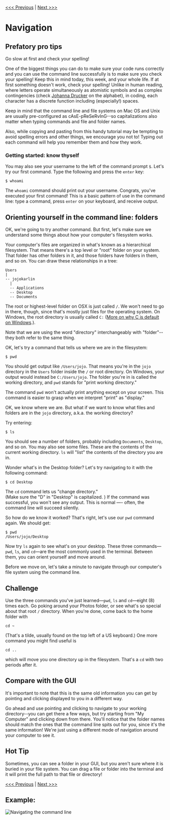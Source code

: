 [<<< Previous](getting-to-the-command-line.md) | [Next >>>](creating-files-and-folders.md)

# Navigation

## Prefatory pro tips

Go slow at first and check your spelling!

One of the biggest things you can do to make sure your code runs correctly and you can use the command line successfully is to make sure you check your spelling! Keep this in mind today, this week, and your whole life. If at first something doesn't work, check your spelling! Unlike in human reading, where letters operate simultaneously as atomistic symbols and as complex contingencies (check [Johanna Drucker](https://genius.com/Johanna-drucker-from-a-to-screen-annotated) on the alphabet), in coding, each character has a discrete function including (especially!) spaces.  

Keep in mind that the command line and file systems on Mac OS and Unix are usually pre-configured as cAsE-pReSeRvInG--so capitalizations also matter when typing commands and file and folder names. 

Also, while copying and pasting from this handy tutorial may be tempting to avoid spelling errors and other things, we encourage you not to! Typing out each command will help you remember them and how they work.  

### Getting started: know thyself

You may also see your username to the left of the command prompt `$`. Let's try our first command. Type the following and press the `enter` key:

```
$ whoami
```

The `whoami` command should print out your username. Congrats, you've executed your first command! This is a basic pattern of use in the command line: type a command, press `enter` on your keyboard, and receive output.

## Orienting yourself in the command line: folders

OK, we're going to try another command. But first, let's make sure we understand some things about how your computer's filesystem works.

Your computer's files are organized in what's known as a hierarchical filesystem. That means there's a top level or "root" folder on your system. That folder has other folders in it, and those folders have folders in them, and so on. You can draw these relationships in a tree:

```
Users
|
-- jojokarlin
  |
  -- Applications
  -- Desktop
  -- Documents
```

The root or highest-level folder on OSX is just called `/`. We won't need to go in there, though, since that's mostly just files for the operating system. On Windows, the root directory is usually called `C:` ([More on why C is default on Windows](http://www.todayifoundout.com/index.php/2015/04/c-drive-default-windows-based-computers-2/).).

Note that we are using the word "directory" interchangeably with "folder"--they both refer to the same thing.  

OK, let's try a command that tells us where we are in the filesystem:

```
$ pwd
```

You should get output like `/Users/jojo`. That means you're in the `jojo` directory in the `Users` folder inside the `/` or root directory. On Windows, your output would instead be `C:/Users/jojo`. The folder you're in is called the working directory, and `pwd` stands for "print working directory."

The command `pwd` won't actually print anything except on your screen. This command is easier to grasp when we interpret "print" as "display."

OK, we know where we are. But what if we want to know what files and folders are in the `jojo` directory, a.k.a. the working directory? 

Try entering:

```
$ ls
```
You should see a number of folders, probably including `Documents`, `Desktop`, and so on. You may also see some files. These are the contents of the current working directory. `ls` will "list" the contents of the directory you are in.

Wonder what's in the Desktop folder? Let's try navigating to it with the following command:

```
$ cd Desktop
```

The `cd` command lets us "change directory."  
(Make sure the "D" in "Desktop" is capitalized. ) If the command was successful, you won't see any output. This is normal —- often, the command line will succeed silently. 

So how do we know it worked? That's right, let's use our `pwd` command again. We should get:

```
$ pwd
/Users/jojo/Desktop
```

Now try `ls` again to see what's on your desktop. These three commands—`pwd`, `ls`, and `cd`—are the most commonly used in the terminal. Between them, you can orient yourself and move around. 
 

Before we move on, let's take a minute to navigate through our computer's file system using the command line.

## Challenge

Use the three commands you've just learned—`pwd`, `ls` and `cd`—eight (8) times each. Go poking around your Photos folder, or see what's so special about that root `/` directory. When you're done, come back to the home folder with 

```
cd ~
```

(That's a tilde, usually found on the top left of a US keyboard.) One more command you might find useful is 

```
cd ..
```

which will move you one directory up in the filesystem. That's a `cd` with two periods after it.

## Compare with the GUI

It's important to note that this is the same old information you can get by pointing and clicking displayed to you in a different way. 

Go ahead and use pointing and clicking to navigate to your working directory--you can get there a few ways, but try starting from "My Computer" and clicking down from there. You'll notice that the folder names should match the ones that the command line spits out for you, since it's the same information! We're just using a different mode of navigation around your computer to see it.

## Hot Tip

Sometimes, you can see a folder in your GUI, but you aren't sure where it is buried in your file system. You can drag a file or folder into the terminal and it will print the full path to that file or directory! 

[<<< Previous](getting-to-the-command-line.md) | [Next >>>](creating-files-and-folders.md)
  
## Example:

![Navigating the command line](nav.gif)
